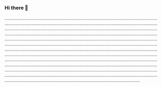 ### Hi there 👋

..............................................................................................................................................................................................................................................................................................................................................................................................................................................................................................................................................................................................................................................................................................................................................................................................................................................................................................................................................................................................................................................................................................................................................................................................................................................................................................................................................................................................................................................................................................................................................................................................................................................................
